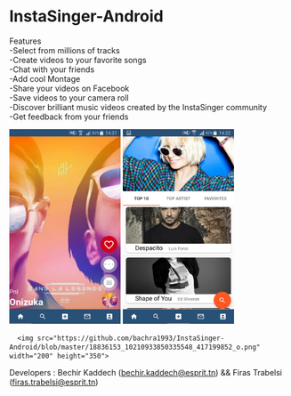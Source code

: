 # InstaSinger-Android


Features </br>
-Select from millions of tracks </br>
-Create videos to your favorite songs </br>
-Chat with your friends </br>
-Add cool Montage </br>
-Share your videos on Facebook </br>
-Save videos to your camera roll  </br>
-Discover brilliant music videos created by the InstaSinger community </br>
-Get feedback from your friends </br>


<div>
 <img src="https://github.com/bachra1993/InstaSinger-Android/blob/master/18789034_10210933857455726_74681579_o.png" width="200" height="350">
  
   <img src="https://github.com/bachra1993/InstaSinger-Android/blob/master/18767298_10210933854455651_253789128_o.png" width="200" height="350">
   
      <img src="https://github.com/bachra1993/InstaSinger-Android/blob/master/18836153_10210933850335548_417199852_o.png" width="200" height="350">
   
  
  </div>
  
   Developers : Bechir Kaddech (bechir.kaddech@esprit.tn) && Firas Trabelsi (firas.trabelsi@esprit.tn) 
